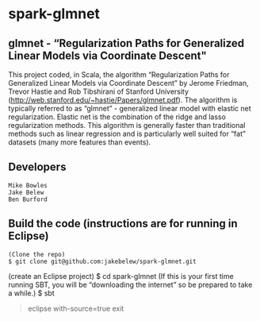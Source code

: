 # spark-glmnet

## glmnet -  “Regularization Paths for Generalized Linear Models via Coordinate Descent"

This project coded, in Scala, the algorithm  “Regularization Paths for Generalized Linear Models via Coordinate Descent” by Jerome Friedman, Trevor Hastie and Rob Tibshirani of Stanford University (http://web.stanford.edu/~hastie/Papers/glmnet.pdf).  The algorithm is typically referred to as “glmnet” - generalized linear model with elastic net regularization.  Elastic net is the combination of the ridge and lasso regularization methods.  This algorithm is generally faster than traditional methods such as linear regression and is particularly well suited for “fat” datasets (many more features than events).

## Developers
    Mike Bowles
    Jake Belew
    Ben Burford

## Build the code (instructions are for running in Eclipse)
	(Clone the repo)
	$ git clone git@github.com:jakebelew/spark-glmnet.git
 (create an Eclipse project)
 $ cd spark-glmnet
 (If this is your first time running SBT, you will be “downloading the internet” so be prepared to take a while.)
 $ sbt
 > eclipse with-source=true
 > exit
